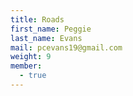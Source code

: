 ```yaml
---
title: Roads
first_name: Peggie
last_name: Evans
mail: pcevans19@gmail.com
weight: 9
member:
  - true
---
```



